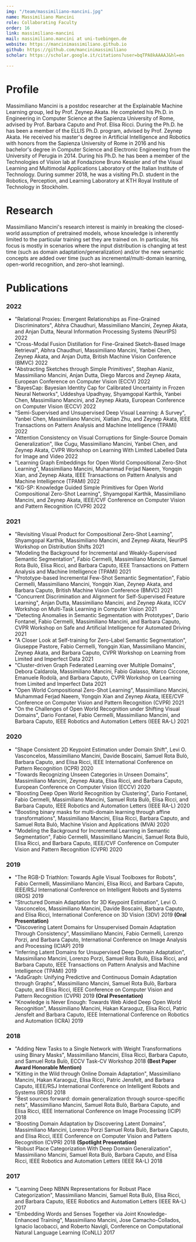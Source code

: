 ```yaml
---
img: "/team/massimiliano-mancini.jpg"
name: Massimiliano Mancini
role: Collaborating Faculty
order: 16
link: massimiliano-mancini
mail: massimiliano.mancini at uni-tuebingen.de
website: https://mancinimassimiliano.github.io
github: https://github.com/mancinimassimiliano
scholar: https://scholar.google.it/citations?user=bqTPA8kAAAAJ&hl=en

---
```


# Profile
Massimiliano Mancini is a postdoc researcher at the Explainable Machine Learning group, led by Prof. Zeynep Akata. He completed his Ph.D. in Engineering in Computer Science at the Sapienza University of Rome, advised by Prof. Barbara Caputo and Prof. Elisa Ricci. During the Ph.D. he has been a member of the ELLIS Ph.D. program, advised by Prof. Zeynep Akata. He received his master's degree in Artificial Intelligence and Robotics with honors from the Sapienza University of Rome in 2016 and his bachelor's degree in Computer Science and Electronic Engineering from the University of Perugia in 2014. During his Ph.D. he has been a member of the Technologies of Vision lab at Fondazione Bruno Kessler and of the Visual Learning and Multimodal Applications Laboratory of the Italian Institute of Technology. During summer 2018, he was a visiting Ph.D. student in the Robotics, Perception, and Learning Laboratory at KTH Royal Institute of Technology in Stockholm.

# Research
Massimiliano Mancini's research interest is mainly in breaking the closed-world assumption of pretrained models, whose knowledge is inherently limited to the particular training set they are trained on. In particular, his focus is mostly in scenarios where the input distribution is changing at test time (such as domain adaptation/generalization) and/or the new semantic concepts are added over time (such as incremental/multi-domain learning, open-world recognition, and zero-shot learning).

# Publications

### 2022

* "Relational Proxies: Emergent Relationships as Fine-Grained Discriminators", Abhra Chaudhuri, Massimiliano Mancini, Zeynep Akata, and Anjan Dutta, Neural Information Processing Systems (NeurIPS) 2022
* "Cross-Modal Fusion Distillation for Fine-Grained Sketch-Based Image Retrieval", Abhra Chaudhuri, Massimiliano Mancini, Yanbei Chen, Zeynep Akata, and Anjan Dutta, British Machine Vision Conference (BMVC) 2022
* "Abstracting Sketches through Simple Primitives", Stephan Alaniz, Massimiliano Mancini, Anjan Dutta, Diego Marcos and Zeynep Akata, European Conference on Computer Vision (ECCV) 2022
* "BayesCap: Bayesian Identity Cap for Calibrated Uncertainty in Frozen Neural Networks", Uddeshya Upadhyay, Shyamgopal Karthik, Yanbei Chen, Massimiliano Mancini, and Zeynep Akata, European Conference on Computer Vision (ECCV) 2022
* "Semi-Supervised and Unsupervised Deep Visual Learning: A Survey", Yanbei Chen, Massimiliano Mancini, Xiatian Zhu, and Zeynep Akata, IEEE Transactions on Pattern Analysis and Machine Intelligence (TPAMI) 2022
* "Attention Consistency on Visual Corruptions for Single-Source Domain Generalization", Ilke Cugu, Massimiliano Mancini, Yanbei Chen, and Zeynep Akata, CVPR Workshop on Learning With Limited Labelled Data for Image and Video 2022
* "Learning Graph Embeddings for Open World Compositional Zero-Shot Learning", Massimiliano Mancini, Muhammad Ferjad Naeem, Yongqin Xian, and Zeynep Akata, IEEE Transactions on Pattern Analysis and Machine Intelligence (TPAMI) 2022
* "KG-SP: Knowledge Guided Simple Primitives for Open World Compositional Zero-Shot Learning", Shyamgopal Karthik, Massimiliano Mancini, and Zeynep Akata, IEEE/CVF Conference on Computer Vision and Pattern Recognition (CVPR) 2022

### 2021

* "Revisiting Visual Product for Compositional Zero-Shot Learning", Shyamgopal Karthik, Massimiliano Mancini, and Zeynep Akata, NeurIPS Workshop on Distribution Shifts 2021
* "Modeling the Background for Incremental and Weakly-Supervised Semantic Segmentation", Fabio Cermelli, Massimiliano Mancini, Samuel Rota Bulò, Elisa Ricci, and Barbara Caputo, IEEE Transactions on Pattern Analysis and Machine Intelligence (TPAMI) 2021
* "Prototype-based Incremental Few-Shot Semantic Segmentation", Fabio Cermelli, Massimiliano Mancini, Yongqin Xian, Zeynep Akata, and Barbara Caputo, British Machine Vision Conference (BMVC) 2021
* "Concurrent Discrimination and Alignment for Self-Supervised Feature Learning", Anjan Dutta, Massimiliano Mancini, and Zeynep Akata, ICCV Workshop on Multi-Task Learning in Computer Vision 2021
* "Detecting Anomalies in Semantic Segmentation with Prototypes", Dario Fontanel, Fabio Cermelli, Massimiliano Mancini, and Barbara Caputo, CVPR Workshop on Safe and Artificial Intelligence for Automated Driving 2021
* "A Closer Look at Self-training for Zero-Label Semantic Segmentation", Giuseppe Pastore, Fabio Cermelli, Yongqin Xian, Massimiliano Mancini, Zeynep Akata, and Barbara Caputo, CVPR Workshop on Learning from Limited and Imperfect Data 2021
* "Cluster-driven Graph Federated Learning over Multiple Domains", Debora Caldarola, Massimiliano Mancini, Fabio Galasso, Marco Ciccone, Emanuele Rodolà, and Barbara Caputo, CVPR Workshop on Learning from Limited and Imperfect Data 2021
* "Open World Compositional Zero-Shot Learning", Massimiliano Mancini, Muhammad Ferjad Naeem, Yongqin Xian and Zeynep Akata, IEEE/CVF Conference on Computer Vision and Pattern Recognition (CVPR) 2021
* "On the Challenges of Open World Recognition under Shifting Visual Domains", Dario Fontanel, Fabio Cermelli, Massimiliano Mancini, and Barbara Caputo, IEEE Robotics and Automation Letters (IEEE RA-L) 2021

### 2020

* "Shape Consistent 2D Keypoint Estimation under Domain Shift", Levi O. Vasconcelos, Massimiliano Mancini, Davide Boscaini, Samuel Rota Bulò, Barbara Caputo, and Elisa Ricci, IEEE International Conference on Pattern Recognition (ICPR) 2020 
* "Towards Recognizing Unseen Categories in Unseen Domains", Massimiliano Mancini, Zeynep Akata, Elisa Ricci, and Barbara Caputo, European Conference on Computer Vision (ECCV) 2020
* "Boosting Deep Open World Recognition by Clustering", Dario Fontanel, Fabio Cermelli, Massimiliano Mancini, Samuel Rota Bulò, Elisa Ricci, and Barbara Caputo, IEEE Robotics and Automation Letters (IEEE RA-L) 2020 
* "Boosting binary masks for multi-domain learning through affine transformations", Massimiliano Mancini, Elisa Ricci, Barbara Caputo, and Samuel Rota Bulò, Machine Vision and Applications (MVA) 2020
* "Modeling the Background for Incremental Learning in Semantic Segmentation", Fabio Cermelli, Massimiliano Mancini, Samuel Rota Bulò, Elisa Ricci, and Barbara Caputo, IEEE/CVF Conference on Computer Vision and Pattern Recognition (CVPR) 2020

### 2019

* "The RGB-D Triathlon: Towards Agile Visual Toolboxes for Robots", Fabio Cermelli, Massimiliano Mancini, Elisa Ricci, and Barbara Caputo, IEEE/RSJ International Conference on Intelligent Robots and Systems (IROS) 2019
* "Structured Domain Adaptation for 3D Keypoint Estimation", Levi O. Vasconcelos, Massimiliano Mancini, Davide Boscaini, Barbara Caputo, and Elisa Ricci, International Conference on 3D Vision (3DV) 2019 **(Oral Presentation)**
* "Discovering Latent Domains for Unsupervised Domain Adaptation Through Consistency", Massimiliano Mancini, Fabio Cermelli,  Lorenzo Porzi, and Barbara Caputo, International Conference on Image Analysis and Processing (ICIAP) 2019
* "Inferring Latent Domains for Unsupervised Deep Domain Adaptation", Massimiliano Mancini, Lorenzo Porzi, Samuel Rota Bulò, Elisa Ricci, and Barbara Caputo, IEEE Transactions on Pattern Analysis and Machine Intelligence (TPAMI) 2019
* "AdaGraph: Unifying Predictive and Continuous Domain Adaptation through Graphs", Massimiliano Mancini, Samuel Rota Bulò, Barbara Caputo, and Elisa Ricci, IEEE Conference on Computer Vision and Pattern Recognition (CVPR) 2019 **(Oral Presentation)**
* "Knowledge is Never Enough: Towards Web Aided Deep Open World Recognition", Massimiliano Mancini, Hakan Karaoguz, Elisa Ricci, Patric Jensfelt and Barbara Caputo, IEEE International Conference on Robotics and Automation (ICRA) 2019

### 2018

* "Adding New Tasks to a Single Network with Weight Transformations using Binary Masks", Massimiliano Mancini, Elisa Ricci, Barbara Caputo, and Samuel Rota Bulò, ECCV Task-CV Workshop 2018 **(Best Paper Award Honorable Mention)**
* "Kitting in the Wild through Online Domain Adaptation", Massimiliano Mancini, Hakan Karaoguz, Elisa Ricci, Patric Jensfelt, and Barbara Caputo, IEEE/RSJ International Conference on Intelligent Robots and Systems (IROS) 2018
* "Best sources forward: domain generalization through source-specific nets", Massimiliano Mancini, Samuel Rota Bulò, Barbara Caputo, and Elisa Ricci, IEEE International Conference on Image Processing (ICIP) 2018
* "Boosting Domain Adaptation by Discovering Latent Domains", Massimiliano Mancini, Lorenzo Porzi Samuel Rota Bulò, Barbara Caputo, and Elisa Ricci, IEEE Conference on Computer Vision and Pattern Recognition (CVPR) 2018 **(Spotlight Presentation)**
* "Robust Place Categorization With Deep Domain Generalization", Massimiliano Mancini, Samuel Rota Bulò, Barbara Caputo, and Elisa Ricci, IEEE Robotics and Automation Letters (IEEE RA-L) 2018

### 2017

* "Learning Deep NBNN Representations for Robust Place Categorization", Massimiliano Mancini, Samuel Rota Bulò, Elisa Ricci, and Barbara Caputo, IEEE Robotics and Automation Letters (IEEE RA-L) 2017
* "Embedding Words and Senses Together via Joint Knowledge-Enhanced Training", Massimiliano Mancini, Jose Camacho-Collados, Ignacio Iacobacci, and Roberto Navigli, Conference on Computational Natural Language Learning (CoNLL) 2017
